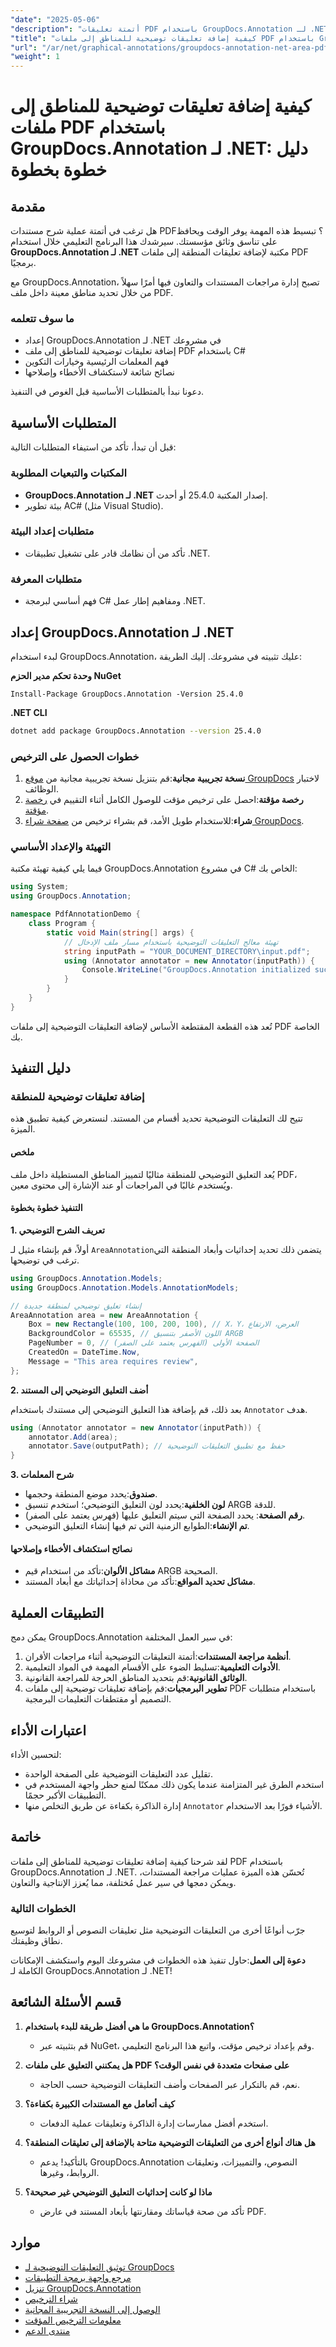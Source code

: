 ```yaml
---
"date": "2025-05-06"
"description": "أتمتة تعليقات PDF باستخدام GroupDocs.Annotation لـ .NET. تعلّم كيفية إضافة تعليقات توضيحية للمناطق باستخدام C# في هذا الدليل المفصل خطوة بخطوة."
"title": "كيفية إضافة تعليقات توضيحية للمناطق إلى ملفات PDF باستخدام GroupDocs.Annotation لـ .NET - دليل خطوة بخطوة"
"url": "/ar/net/graphical-annotations/groupdocs-annotation-net-area-pdf/"
"weight": 1
---
```


# كيفية إضافة تعليقات توضيحية للمناطق إلى ملفات PDF باستخدام GroupDocs.Annotation لـ .NET: دليل خطوة بخطوة

## مقدمة

هل ترغب في أتمتة عملية شرح مستندات PDF؟ تبسيط هذه المهمة يوفر الوقت ويحافظ على تناسق وثائق مؤسستك. سيرشدك هذا البرنامج التعليمي خلال استخدام **GroupDocs.Annotation لـ .NET** مكتبة لإضافة تعليقات المنطقة إلى ملفات PDF برمجيًا. 

مع GroupDocs.Annotation، تصبح إدارة مراجعات المستندات والتعاون فيها أمرًا سهلاً من خلال تحديد مناطق معينة داخل ملف PDF.

### ما سوف تتعلمه
- إعداد GroupDocs.Annotation لـ .NET في مشروعك
- إضافة تعليقات توضيحية للمناطق إلى ملف PDF باستخدام C#
- فهم المعلمات الرئيسية وخيارات التكوين
- نصائح شائعة لاستكشاف الأخطاء وإصلاحها

دعونا نبدأ بالمتطلبات الأساسية قبل الغوص في التنفيذ.

## المتطلبات الأساسية

قبل أن تبدأ، تأكد من استيفاء المتطلبات التالية:

### المكتبات والتبعيات المطلوبة
- **GroupDocs.Annotation لـ .NET** إصدار المكتبة 25.4.0 أو أحدث.
- بيئة تطوير AC# (مثل Visual Studio).

### متطلبات إعداد البيئة
- تأكد من أن نظامك قادر على تشغيل تطبيقات .NET.

### متطلبات المعرفة
- فهم أساسي لبرمجة C# ومفاهيم إطار عمل .NET.

## إعداد GroupDocs.Annotation لـ .NET

لبدء استخدام GroupDocs.Annotation، عليك تثبيته في مشروعك. إليك الطريقة:

**وحدة تحكم مدير الحزم NuGet**
```shell
Install-Package GroupDocs.Annotation -Version 25.4.0
```

**.NET CLI**
```bash
dotnet add package GroupDocs.Annotation --version 25.4.0
```

### خطوات الحصول على الترخيص

1. **نسخة تجريبية مجانية**:قم بتنزيل نسخة تجريبية مجانية من [موقع GroupDocs](https://releases.groupdocs.com/annotation/net/) لاختبار الوظائف.
2. **رخصة مؤقتة**:احصل على ترخيص مؤقت للوصول الكامل أثناء التقييم في [رخصة مؤقتة](https://purchase.groupdocs.com/temporary-license/).
3. **شراء**:للاستخدام طويل الأمد، قم بشراء ترخيص من [صفحة شراء GroupDocs](https://purchase.groupdocs.com/buy).

### التهيئة والإعداد الأساسي

فيما يلي كيفية تهيئة مكتبة GroupDocs.Annotation في مشروع C# الخاص بك:

```csharp
using System;
using GroupDocs.Annotation;

namespace PdfAnnotationDemo {
    class Program {
        static void Main(string[] args) {
            // تهيئة معالج التعليقات التوضيحية باستخدام مسار ملف الإدخال
            string inputPath = "YOUR_DOCUMENT_DIRECTORY\input.pdf";
            using (Annotator annotator = new Annotator(inputPath)) {
                Console.WriteLine("GroupDocs.Annotation initialized successfully.");
            }
        }
    }
}
```

تُعد هذه القطعة المقتطعة الأساس لإضافة التعليقات التوضيحية إلى ملفات PDF الخاصة بك.

## دليل التنفيذ

### إضافة تعليقات توضيحية للمنطقة

تتيح لك التعليقات التوضيحية تحديد أقسام من المستند. لنستعرض كيفية تطبيق هذه الميزة.

#### ملخص

يُعد التعليق التوضيحي للمنطقة مثاليًا لتمييز المناطق المستطيلة داخل ملف PDF، ويُستخدم غالبًا في المراجعات أو عند الإشارة إلى محتوى معين.

#### التنفيذ خطوة بخطوة

**1. تعريف الشرح التوضيحي**

أولاً، قم بإنشاء مثيل لـ `AreaAnnotation`يتضمن ذلك تحديد إحداثيات وأبعاد المنطقة التي ترغب في توضيحها.

```csharp
using GroupDocs.Annotation.Models;
using GroupDocs.Annotation.Models.AnnotationModels;

// إنشاء تعليق توضيحي لمنطقة جديدة
AreaAnnotation area = new AreaAnnotation {
    Box = new Rectangle(100, 100, 200, 100), // X، Y، العرض، الارتفاع
    BackgroundColor = 65535, // اللون الأصفر بتنسيق ARGB
    PageNumber = 0, // الصفحة الأولى (الفهرس يعتمد على الصفر)
    CreatedOn = DateTime.Now,
    Message = "This area requires review",
};
```

**2. أضف التعليق التوضيحي إلى المستند**

بعد ذلك، قم بإضافة هذا التعليق التوضيحي إلى مستندك باستخدام `Annotator` هدف.

```csharp
using (Annotator annotator = new Annotator(inputPath)) {
    annotator.Add(area);
    annotator.Save(outputPath); // حفظ مع تطبيق التعليقات التوضيحية
}
```

**3. شرح المعلمات**

- **صندوق**:يحدد موضع المنطقة وحجمها.
- **لون الخلفية**:يحدد لون التعليق التوضيحي؛ استخدم تنسيق ARGB للدقة.
- **رقم الصفحة**: يحدد الصفحة التي سيتم التعليق عليها (فهرس يعتمد على الصفر).
- **تم الإنشاء**:الطوابع الزمنية التي تم فيها إنشاء التعليق التوضيحي.

#### نصائح استكشاف الأخطاء وإصلاحها

- **مشاكل الألوان**:تأكد من استخدام قيم ARGB الصحيحة.
- **مشاكل تحديد المواقع**:تأكد من محاذاة إحداثياتك مع أبعاد المستند.

## التطبيقات العملية

يمكن دمج GroupDocs.Annotation في سير العمل المختلفة:

1. **أنظمة مراجعة المستندات**:أتمتة التعليقات التوضيحية أثناء مراجعات الأقران.
2. **الأدوات التعليمية**:تسليط الضوء على الأقسام المهمة في المواد التعليمية.
3. **الوثائق القانونية**:قم بتحديد المناطق الحرجة للمراجعة القانونية.
4. **تطوير البرمجيات**:قم بإضافة تعليقات توضيحية إلى ملفات PDF باستخدام متطلبات التصميم أو مقتطفات التعليمات البرمجية.

## اعتبارات الأداء

لتحسين الأداء:

- تقليل عدد التعليقات التوضيحية على الصفحة الواحدة.
- استخدم الطرق غير المتزامنة عندما يكون ذلك ممكنًا لمنع حظر واجهة المستخدم في التطبيقات الأكبر حجمًا.
- إدارة الذاكرة بكفاءة عن طريق التخلص منها `Annotator` الأشياء فورًا بعد الاستخدام.

## خاتمة

لقد شرحنا كيفية إضافة تعليقات توضيحية للمناطق إلى ملفات PDF باستخدام GroupDocs.Annotation لـ .NET. تُحسّن هذه الميزة عمليات مراجعة المستندات، ويمكن دمجها في سير عمل مُختلفة، مما يُعزز الإنتاجية والتعاون.

### الخطوات التالية
جرّب أنواعًا أخرى من التعليقات التوضيحية مثل تعليقات النصوص أو الروابط لتوسيع نطاق وظيفتك.

**دعوة إلى العمل**:حاول تنفيذ هذه الخطوات في مشروعك اليوم واستكشف الإمكانات الكاملة لـ GroupDocs.Annotation لـ .NET!

## قسم الأسئلة الشائعة

1. **ما هي أفضل طريقة للبدء باستخدام GroupDocs.Annotation؟**
   - قم بتثبيته عبر NuGet، وقم بإعداد ترخيص مؤقت، واتبع هذا البرنامج التعليمي.

2. **هل يمكنني التعليق على ملفات PDF على صفحات متعددة في نفس الوقت؟**
   - نعم، قم بالتكرار عبر الصفحات وأضف التعليقات التوضيحية حسب الحاجة.

3. **كيف أتعامل مع المستندات الكبيرة بكفاءة؟**
   - استخدم أفضل ممارسات إدارة الذاكرة وتعليقات عملية الدفعات.

4. **هل هناك أنواع أخرى من التعليقات التوضيحية متاحة بالإضافة إلى تعليقات المنطقة؟**
   - بالتأكيد! يدعم GroupDocs.Annotation النصوص، والتمييزات، وتعليقات الروابط، وغيرها.

5. **ماذا لو كانت إحداثيات التعليق التوضيحي غير صحيحة؟**
   - تأكد من صحة قياساتك ومقارنتها بأبعاد المستند في عارض PDF.

## موارد
- [توثيق التعليقات التوضيحية لـ GroupDocs](https://docs.groupdocs.com/annotation/net/)
- [مرجع واجهة برمجة التطبيقات](https://reference.groupdocs.com/annotation/net/)
- [تنزيل GroupDocs.Annotation](https://releases.groupdocs.com/annotation/net/)
- [شراء الترخيص](https://purchase.groupdocs.com/buy)
- [الوصول إلى النسخة التجريبية المجانية](https://releases.groupdocs.com/annotation/net/)
- [معلومات الترخيص المؤقت](https://purchase.groupdocs.com/temporary-license/)
- [منتدى الدعم](https://forum.groupdocs.com/c/annotation/)